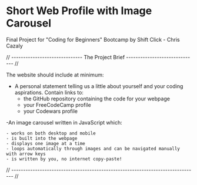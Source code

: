 # Short Web Profile with Image Carousel
Final Project for "Coding for Beginners" Bootcamp by Shift Click - Chris Cazaly

// ------------------------------ The Project Brief ------------------------------ //

The website should include at minimum:

- A personal statement telling us a little about yourself and your coding aspirations.
Contain links to:
	- the GitHub repository containing the code for your webpage
	- your FreeCodeCamp profile
	- your Codewars profile

-An image carousel written in JavaScript which:


	- works on both desktop and mobile
	- is built into the webpage
	- displays one image at a time
	- loops automatically through images and can be navigated manually with arrow keys
	- is written by you, no internet copy-paste!

// ------------------------------------------------------------------------------- //
